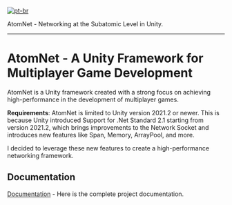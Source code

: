 [![pt-br](https://img.shields.io/badge/lang-pt--br-green.svg)](https://github.com/RuanCardoso/AtomNet/blob/main/README.pt-br.md)

AtomNet - Networking at the Subatomic Level in Unity.
_______________________________________________________________________________

# AtomNet - A Unity Framework for Multiplayer Game Development

AtomNet is a Unity framework created with a strong focus on achieving high-performance in the development of multiplayer games.

**Requirements**: AtomNet is limited to Unity version 2021.2 or newer. This is because Unity introduced Support for .Net Standard 2.1 starting from version 2021.2, which brings improvements to the Network Socket and introduces new features like Span, Memory, ArrayPool, and more.

I decided to leverage these new features to create a high-performance networking framework.

## Documentation

[Documentation](../../wiki) - Here is the complete project documentation.
